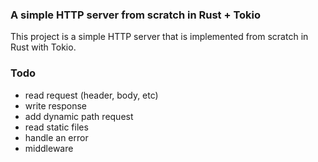 ### A simple HTTP server from scratch in Rust + Tokio
This project is a simple HTTP server that is implemented from scratch in Rust with Tokio.

### Todo
- read request (header, body, etc)
- write response 
- add dynamic path request
- read static files
- handle an error
- middleware